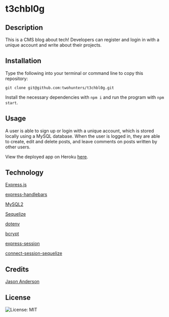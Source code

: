 # t3chbl0g


## Description

This is a CMS blog about tech! Developers can register and login in with a unique account and write about their projects.


## Installation

Type the following into your terminal or command line to copy this repository:

`git clone git@github.com:twohunters/t3chbl0g.git`

Install the necessary dependencies with `npm i` and run the program with `npm start`.


## Usage

A user is able to sign up or login with a unique account, which is stored locally using a MySQL database. When the user is logged in, they are able to create, edit and delete posts, and leave comments on posts written by other users.

View the deployed app on Heroku [here](https://mighty-tundra-73148.herokuapp.com/).


## Technology

[Express.js](https://expressjs.com/)

[express-handlebars](https://www.npmjs.com/package/express-handlebars)

[MySQL2](https://www.npmjs.com/package/mysql2)

[Sequelize](https://www.npmjs.com/package/sequelize)

[dotenv](https://www.npmjs.com/package/dotenv)

[bcrypt](https://www.npmjs.com/package/bcrypt)

[express-session](https://www.npmjs.com/package/express-session)

[connect-session-sequelize](https://www.npmjs.com/package/connect-session-sequelize)


## Credits

[Jason Anderson](https://github.com/twohunters)


## License

![License: MIT](https://img.shields.io/badge/License-MIT-yellow.svg)